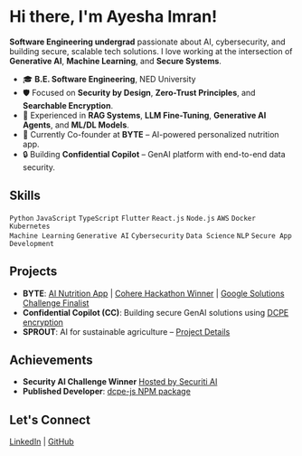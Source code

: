 # Hi there, I'm Ayesha Imran!

**Software Engineering undergrad** passionate about AI, cybersecurity, and building secure, scalable tech solutions. I love working at the intersection of **Generative AI**, **Machine Learning**, and **Secure Systems**.

- 🎓 **B.E. Software Engineering**, NED University
- 🛡️ Focused on **Security by Design**, **Zero-Trust Principles**, and **Searchable Encryption**.
- 🤖 Experienced in **RAG Systems**, **LLM Fine-Tuning**, **Generative AI Agents**, and **ML/DL Models**.
- 🚀 Currently Co-founder at **BYTE** – AI-powered personalized nutrition app.
- 🔒 Building **Confidential Copilot** – GenAI platform with end-to-end data security.

## Skills
`Python` `JavaScript` `TypeScript` `Flutter` `React.js` `Node.js` `AWS` `Docker` `Kubernetes`  
`Machine Learning` `Generative AI` `Cybersecurity` `Data Science` `NLP` `Secure App Development`

## Projects
- **BYTE**: [AI Nutrition App](http://byte-nutrition.com) | [Cohere Hackathon Winner](https://lablab.ai/event/cohere-coral-hackathon/byte/byte-ai-based-nutrition-app) | [Google Solutions Challenge Finalist](https://developers.google.com/community/gdsc-solution-challenge/winners)
- **Confidential Copilot (CC)**: Building secure GenAI solutions using [DCPE encryption](https://github.com/Ayesha-Imr/DCPE-)
- **SPROUT**: AI for sustainable agriculture – [Project Details](https://lablab.ai/event/truera-challenge-build-llm-applications/four-score/sprout)

## Achievements
- **Security AI Challenge Winner** [Hosted by Securiti AI](https://www.linkedin.com/posts/securiti-pakistan_aichallenge2024-generativeai-teamaera-activity-7280549168316641281-QtLD?utm_source=share&utm_medium=member_desktop&rcm=ACoAADYNp9cBYnSPadhp9Jc65xdCtPTYT-WD9WA)
- **Published Developer**: [dcpe-js NPM package](https://www.npmjs.com/package/dcpe-js)

## Let's Connect
[LinkedIn](https://www.linkedin.com/in/ayesha-imran-a9b859213/) | [GitHub](https://github.com/ayesha-Imr)
